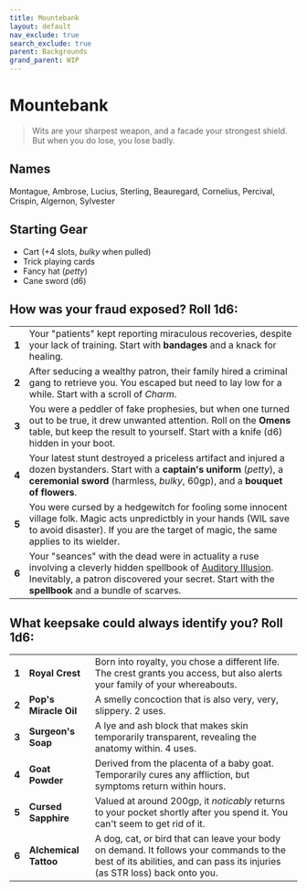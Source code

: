 ```yaml
---
title: Mountebank
layout: default
nav_exclude: true
search_exclude: true
parent: Backgrounds
grand_parent: WIP
---
```


# Mountebank

> Wits are your sharpest weapon, and a facade your strongest shield. But when you do lose, you lose badly. 

## Names

Montague, Ambrose, Lucius, Sterling, Beauregard, Cornelius, Percival, Crispin, Algernon, Sylvester

## Starting Gear

- Cart (+4 slots, _bulky_ when pulled)
- Trick playing cards 
- Fancy hat (_petty_)
- Cane sword (d6)

## How was your fraud exposed? Roll 1d6:

|       |                                                                                                                                                                                                                                                                    |
| ----- | ------------------------------------------------------------------------------------------------------------------------------------------------------------------------------------------------------------------------------------------------------------------ |
| **1** | Your "patients" kept reporting miraculous recoveries, despite your lack of training. Start with **bandages** and a knack for healing.                                                                                                                              |
| **2** | After seducing a wealthy patron, their family hired a criminal gang to retrieve you. You escaped but need to lay low for a while. Start with a scroll of _Charm_.                                                                                                  |
| **3** | You were a peddler of fake prophesies, but when one turned out to be true, it drew unwanted attention. Roll on the **Omens** table, but keep the result to yourself. Start with a knife (d6) hidden in your boot.                                                  |
| **4** | Your latest stunt destroyed a priceless artifact and injured a dozen bystanders. Start with a **captain's uniform** (_petty_), a **ceremonial sword** (harmless, _bulky_, 60gp), and a **bouquet of flowers**.                                                     |
| **5** | You were cursed by a hedgewitch for fooling some innocent village folk. Magic acts unpredictbly in your hands (WIL save to avoid disaster). If you are the target of magic, the same applies to its wielder.                                                       |
| **6** | Your "seances" with the dead were in actuality a ruse involving a cleverly hidden spellbook of [Auditory Illusion](https://cairnrpg.com/cairn-srd/#100-spells). Inevitably, a patron discovered your secret. Start with the **spellbook** and a bundle of scarves. |

## What keepsake could always identify you? Roll 1d6:

|       |                       |                                                                                                                                                                       |
| ----- | --------------------- | --------------------------------------------------------------------------------------------------------------------------------------------------------------------- |
| **1** | **Royal Crest**       | Born into royalty, you chose a different life. The crest grants you access, but also alerts your family of your whereabouts.                                          |
| **2** | **Pop's Miracle Oil** | A smelly concoction that is also very, very, slippery. 2 uses.                                                                                                        |
| **3** | **Surgeon's Soap**    | A lye and ash block that makes skin temporarily transparent, revealing the anatomy within. 4 uses.                                                                    |
| **4** | **Goat Powder**       | Derived from the placenta of a baby goat.  Temporarily cures any affliction, but symptoms return within hours.                                                        |
| **5** | **Cursed Sapphire**   | Valued at around 200gp, it _noticably_ returns to your pocket shortly after you spend it. You can't seem to get rid of it.                                            |
| **6** | **Alchemical Tattoo** | A dog, cat, or bird that can leave your body on demand. It follows your commands to the best of its abilities, and can pass its injuries (as STR loss) back onto you. |
